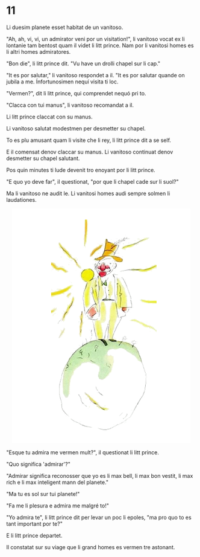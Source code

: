 # 11

Li duesim planete esset habitat de un vanitoso.

"Ah, ah, vi, vi, un admirator veni por un visitation!", li vanitoso vocat ex li lontanie tam bentost quam il videt li litt prince. Nam por li vanitosi homes es li altri homes admiratores.

"Bon die", li litt prince dit. "Vu have un drolli chapel sur li cap."

"It es por salutar," li vanitoso respondet a il. "It es por salutar quande on jubila a me. Ínfortunosimen nequí visita ti loc.

"Vermen?", dit li litt prince, qui comprendet nequó pri to.

"Clacca con tui manus", li vanitoso recomandat a il.

Li litt prince claccat con su manus.

Li vanitoso salutat modestmen per desmetter su chapel.

To es plu amusant quam li visite che li rey, li litt prince dit a se self.

E il comensat denov claccar su manus. Li vanitoso continuat denov desmetter su chapel salutant.

Pos quin minutes ti lude devenit tro enoyant por li litt prince.

"E quo yo deve far", il questionat, "por que li chapel cade sur li suol?"

Ma li vanitoso ne audit le. Li vanitosi homes audi sempre solmen li laudationes.

<p style="text-align:center;"><img src="img/11-1.png"></p>

"Esque tu admira me vermen mult?", il questionat li litt prince.

"Quo significa 'admirar'?"

"Admirar significa reconosser que yo es li max bell, li max bon vestit, li max rich e li max inteligent mann del planete."

"Ma tu es sol sur tui planete!"

"Fa me li plesura e admira me malgré to!"

"Yo admira te", li litt prince dit per levar un poc li epoles, "ma pro quo to es tant important por te?"

E li litt prince departet.

Il constatat sur su viage que li grand homes es vermen tre astonant.

